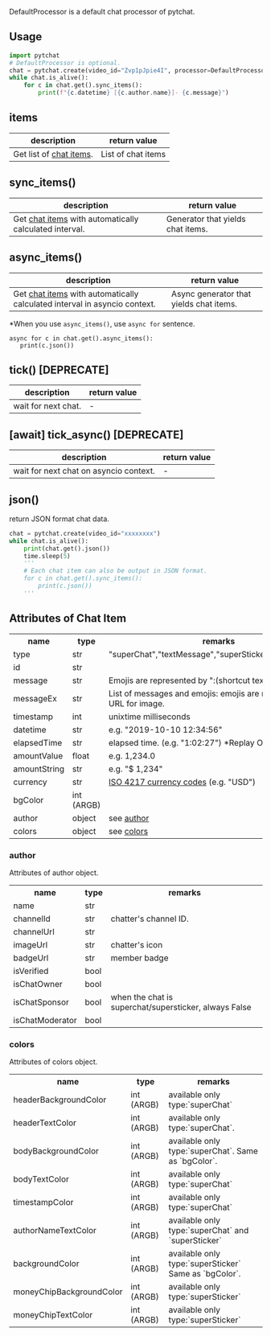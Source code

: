 DefaultProcessor is a default chat processor of pytchat.
## Usage
```python
import pytchat
# DefaultProcessor is optional.
chat = pytchat.create(video_id="Zvp1pJpie4I", processor=DefaultProcessor())
while chat.is_alive():
    for c in chat.get().sync_items():
        print(f"{c.datetime} [{c.author.name}]- {c.message}")
```
## items
description|return value
---|---
Get list of [chat items](#members-of-chat-item).|List of chat items

## sync_items()
description|return value
---|---
Get [chat items](#members-of-chat-item) with automatically calculated interval.|Generator that yields chat items.

## async_items()
description|return value
---|---
Get [chat items](#members-of-chat-item) with automatically calculated interval in asyncio context.|Async generator that yields  chat items.

*When you use `async_items()`, use `async for` sentence.
```
async for c in chat.get().async_items():
   print(c.json())
```

## tick() [DEPRECATE]
description|return value
---|---
wait for next chat.|-

## [await] tick_async() [DEPRECATE]
description|return value
---|---
wait for next chat on asyncio context.|-

## json()
return  JSON format chat data.
```python
chat = pytchat.create(video_id="xxxxxxxx")
while chat.is_alive():
    print(chat.get().json())
    time.sleep(5)
    '''
    # Each chat item can also be output in JSON format.
    for c in chat.get().sync_items():
        print(c.json())
    '''     
```

## Attributes of Chat Item

<table>
  <tr>
    <th>name</th>
    <th>type</th>
    <th>remarks</th>
  </tr>
  <tr>
    <td>type</td>
    <td>str</td>
    <td>"superChat","textMessage","superSticker","newSponsor"</td>
  </tr>
  <tr>
    <td>id</td>
    <td>str</td>
    <td></td>
  </tr>
  <tr>
    <td>message</td>
    <td>str</td>
    <td>Emojis are represented by ":(shortcut text):"</td>
  </tr>
  <tr>
    <td>messageEx</td>
    <td>str</td>
    <td>List of messages and emojis: emojis are represented by URL for image.</td>
  </tr>
  <tr>
    <td>timestamp</td>
    <td>int</td>
    <td>unixtime milliseconds</td>
  </tr>
  <tr>
    <td>datetime</td>
    <td>str</td>
    <td>e.g. "2019-10-10 12:34:56"</td>
  </tr>
    <td>elapsedTime</td>
    <td>str</td>
    <td>elapsed time. (e.g. "1:02:27") *Replay Only.</td>
  </tr>
  <tr>
    <td>amountValue</td>
    <td>float</td>
    <td>e.g. 1,234.0</td>
  </tr>
  <tr>
    <td>amountString</td>
    <td>str</td>
    <td>e.g. "$ 1,234"</td>
  </tr>
  <tr>
    <td>currency</td>
    <td>str</td>
    <td><a href="https://en.wikipedia.org/wiki/ISO_4217">ISO 4217 currency codes</a> (e.g. "USD")</td>
  </tr>
  <tr>
    <td>bgColor</td>
    <td>int (ARGB)</td>
    <td></td>
  </tr>
  <tr>
    <td>author</td>
    <td>object</td>
    <td>see <a href="#author">author</a></td>
  </tr>  <tr>
    <td>colors</td>
    <td>object</td>
    <td>see <a href="#colors">colors</a></td>
  </tr>
</table>

### author
Attributes of author object.
<table>
  <tr>
    <th>name</th>
    <th>type</th>
    <th>remarks</th>
  </tr>
  <tr>
    <td>name</td>
    <td>str</td>
    <td></td>
  </tr>
  <tr>
    <td>channelId</td>
    <td>str</td>
    <td>chatter's channel ID.</td>
  </tr>
  <tr>
    <td>channelUrl</td>
    <td>str</td>
    <td></td>
  </tr>
  <tr>
    <td>imageUrl</td>
    <td>str</td>
    <td>chatter's icon</td>
  </tr>
  <tr>
    <td>badgeUrl</td>
    <td>str</td>
    <td>member badge</td>
  </tr>
  <tr>
    <td>isVerified</td>
    <td>bool</td>
    <td></td>
  </tr>
  <tr>
    <td>isChatOwner</td>
    <td>bool</td>
    <td></td>
  </tr>
  <tr>
    <td>isChatSponsor</td>
    <td>bool</td>
    <td>when the chat is superchat/supersticker, always False</td>
  </tr>
  <tr>
    <td>isChatModerator</td>
    <td>bool</td>
    <td></td>
  </tr>
</table>

### colors
Attributes of colors object.
<table>
  <tr>
    <th>name</th>
    <th>type</th>
    <th>remarks</th>
  </tr>
  <tr>
    <td>headerBackgroundColor</td>
    <td>int (ARGB)</td>
    <td>available only type:`superChat`</td>
  </tr>
  <tr>
    <td>headerTextColor</td>
    <td>int (ARGB)</td>
    <td>available only type:`superChat`.</td>
  </tr>
  <tr>
    <td>bodyBackgroundColor</td>
    <td>int (ARGB)</td>
    <td>available only type:`superChat`. Same as `bgColor`.</td>
  </tr>
  <tr>
    <td>bodyTextColor</td>
    <td>int (ARGB)</td>
    <td>available only type:`superChat`</td>
  </tr>
  <tr>
    <td>timestampColor</td>
    <td>int (ARGB)</td>
    <td>available only type:`superChat`</td>
  </tr>
  <tr>
    <td>authorNameTextColor</td>
    <td>int (ARGB)</td>
    <td>available only type:`superChat` and `superSticker`</td>
  </tr>
  <tr>
    <td>backgroundColor</td>
    <td>int (ARGB)</td>
    <td>available only type:`superSticker` Same as `bgColor`.</td>
  </tr>
  <tr>
    <td>moneyChipBackgroundColor</td>
    <td>int (ARGB)</td>
    <td>available only type:`superSticker`</td>
  </tr>
  <tr>
    <td>moneyChipTextColor</td>
    <td>int (ARGB)</td>
    <td>available only type:`superSticker`</td>
  </tr>
</table>
